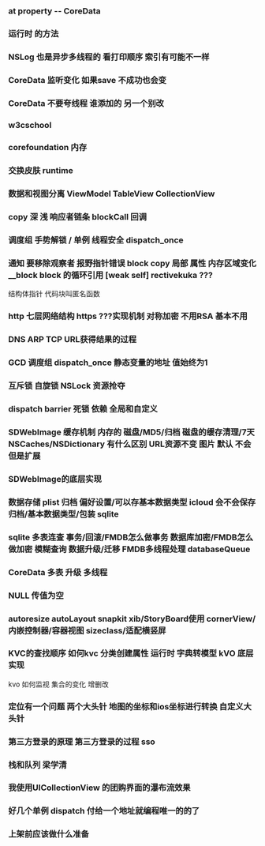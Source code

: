 ### at property -- CoreData

### 运行时 的方法

### NSLog 也是异步多线程的 看打印顺序 索引有可能不一样

### CoreData 监听变化 如果save 不成功也会变

### CoreData  不要夸线程  谁添加的 另一个别改

### w3cschool

### corefoundation  内存

### 交换皮肤 runtime 

### 数据和视图分离 ViewModel TableView CollectionView


### copy 深 浅  响应者链条 blockCall 回调 

### 调度组 手势解锁 / 单例 线程安全 dispatch_once 


### 通知 要移除观察者  报野指针错误 block copy 局部 属性 内存区域变化 __block  block 的循环引用 [weak self]   rectivekuka ???

结构体指针 代码块叫匿名函数 

### http 七层网络结构  https ???实现机制  对称加密 不用RSA 基本不用

### DNS ARP TCP URL获得结果的过程

### GCD 调度组 dispatch_once  静态变量的地址 值始终为1

### 互斥锁 自旋锁  NSLock 资源抢夺

### dispatch barrier 死锁 依赖 全局和自定义

### SDWebImage 缓存机制 内存的 磁盘/MD5/归档 磁盘的缓存清理/7天 NSCaches/NSDictionary 有什么区别  URL资源不变 图片 默认 不会  但是扩展

### SDWebImage的底层实现

###  数据存储 plist 归档 偏好设置/可以存基本数据类型  icloud 会不会保存  归档/基本数据类型/包装  sqlite

### sqlite 多表连查 事务/回滚/FMDB怎么做事务 数据库加密/FMDB怎么做加密 模糊查询 数据升级/迁移   FMDB多线程处理  databaseQueue

### CoreData 多表 升级 多线程

### NULL 传值为空 

### autoresize autoLayout snapkit xib/StoryBoard使用  cornerView/内嵌控制器/容器视图 sizeclass/适配横竖屏 

### KVC的查找顺序  如何kvc 分类创建属性 运行时 字典转模型  kVO 底层实现

kvo 如何监视 集合的变化 增删改 

### 定位有一个问题 两个大头针 地图的坐标和ios坐标进行转换  自定义大头针

### 第三方登录的原理 第三方登录的过程 sso 

### 栈和队列 梁学清

### 我使用UICollectionView 的团购界面的瀑布流效果

### 好几个单例 dispatch 付给一个地址就编程唯一的的了

### 上架前应该做什么准备